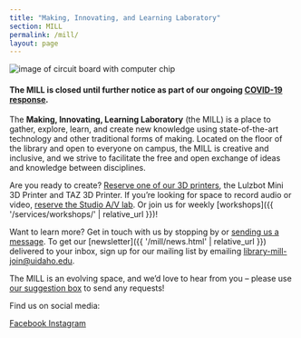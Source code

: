 ```yaml
---
title: "Making, Innovating, and Learning Laboratory"
section: MILL
permalink: /mill/
layout: page
---
```


<img src="{{ 'technology-computer-chips-gigabyte-2.jpg' | prepend: '/mill/' | prepend: site.lib-media }}" class="img-fluid rounded" alt="image of circuit board with computer chip">

<div class="alert alert-warning text-center" role="alert">
<h4 class="alert-heading mb-0"><span class="fas fa-clock"></span> The MILL is closed until further notice as part of our ongoing <a href="{{ '/covid19/' | relative_url }}">COVID-19 response</a>.</h4>
</div>

The **Making, Innovating, Learning Laboratory** (the MILL) is a place to gather, explore, learn, and create new knowledge using state-of-the-art technology and other traditional forms of making. 
Located on the floor of the library and open to everyone on campus, the MILL is creative and inclusive, and we strive to facilitate the free and open exchange of ideas and knowledge between disciplines.

Are you ready to create? [Reserve one of our 3D printers](https://libcal.uidaho.edu/reserve/3dprinters), the Lulzbot Mini 3D Printer and TAZ 3D Printer. 
If you’re looking for space to record audio or video, [reserve the Studio A/V lab](https://libcal.uidaho.edu/reserve/AV). 
Or join us for weekly [workshops]({{ '/services/workshops/' | relative_url }})!

Want to learn more? Get in touch with us by stopping by or <a href="mailto:khenrich@uidaho.edu">sending us a message</a>. 
To get our [newsletter]({{ '/mill/news.html' | relative_url }}) delivered to your inbox, sign up for our mailing list by emailing <a href="mailto:library-mill-join@uidaho.edu ">library-mill-join@uidaho.edu</a>.

The MILL is an evolving space, and we’d love to hear from you – please use [our suggestion box](https://uidaho.co1.qualtrics.com/SE/?SID=SV_eJxEYnCmi9c5W2p) to send any requests!

<div class="card-group">
    <div class="card">
        <div class="card-body text-center">
            <p class="card-text">Find us on social media:</p>
            <div class="text-center display-4">
                <a href="https://www.facebook.com/uidahomill/" title="Facebook Link" target="_blank"><span class="fab fa-facebook payette-blue"></span><span class="sr-only">Facebook </span></a>
                <a href="https://www.instagram.com/uidahomill/?hl=en" title="Instagram Link" target="_blank"><span class="fab fa-instagram ponderosa-pine"></span><span class="sr-only">Instagram </span></a>
            </div>
        </div>
    </div>
    <!--
    <div class="card">
        <div class="card-body text-center">
            <p class="card-text">For an appointment or more information:</p>
            <p class="card-text">Courtney Pace<br>
            <a href="mailto:cpace@uidaho.edu">cpace@uidaho.edu</a><br>
            208-885-0992</p>
        </div>
    </div>
    -->
</div>
